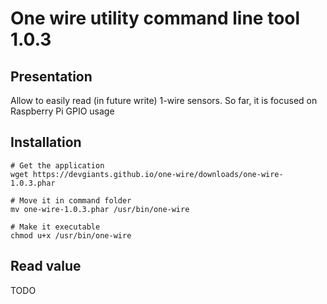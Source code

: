 # One wire utility command line tool 1.0.3
## Presentation
Allow to easily read (in future write) 1-wire sensors. So far, it is focused on Raspberry Pi GPIO usage

## Installation

```
# Get the application
wget https://devgiants.github.io/one-wire/downloads/one-wire-1.0.3.phar

# Move it in command folder
mv one-wire-1.0.3.phar /usr/bin/one-wire

# Make it executable
chmod u+x /usr/bin/one-wire
```

## Read value

TODO